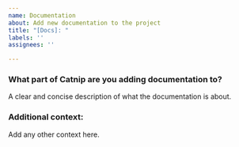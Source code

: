```yaml
---
name: Documentation
about: Add new documentation to the project
title: "[Docs]: "
labels: ''
assignees: ''

---
```


### What part of Catnip are you adding documentation to?
A clear and concise description of what the documentation is about.

### Additional context:
Add any other context here.
